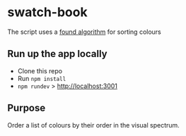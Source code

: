 # swatch-book

The script uses a [found algorithm](http://stackoverflow.com/questions/23397594/sql-order-by-color-hex-code#answer-23399689) for sorting colours

## Run up the app locally

- Clone this repo
- Run `npm install`
- `npm rundev` > [http://localhost:3001](http://localhost:3000)

## Purpose

Order a list of colours by their order in the visual spectrum.
